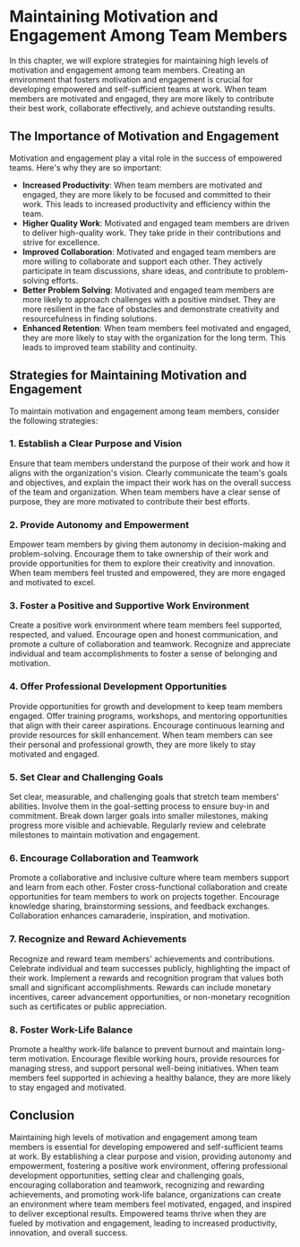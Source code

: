 Maintaining Motivation and Engagement Among Team Members
===================================================================

In this chapter, we will explore strategies for maintaining high levels of motivation and engagement among team members. Creating an environment that fosters motivation and engagement is crucial for developing empowered and self-sufficient teams at work. When team members are motivated and engaged, they are more likely to contribute their best work, collaborate effectively, and achieve outstanding results.

The Importance of Motivation and Engagement
-------------------------------------------

Motivation and engagement play a vital role in the success of empowered teams. Here's why they are so important:

* **Increased Productivity**: When team members are motivated and engaged, they are more likely to be focused and committed to their work. This leads to increased productivity and efficiency within the team.
* **Higher Quality Work**: Motivated and engaged team members are driven to deliver high-quality work. They take pride in their contributions and strive for excellence.
* **Improved Collaboration**: Motivated and engaged team members are more willing to collaborate and support each other. They actively participate in team discussions, share ideas, and contribute to problem-solving efforts.
* **Better Problem Solving**: Motivated and engaged team members are more likely to approach challenges with a positive mindset. They are more resilient in the face of obstacles and demonstrate creativity and resourcefulness in finding solutions.
* **Enhanced Retention**: When team members feel motivated and engaged, they are more likely to stay with the organization for the long term. This leads to improved team stability and continuity.

Strategies for Maintaining Motivation and Engagement
----------------------------------------------------

To maintain motivation and engagement among team members, consider the following strategies:

### 1. Establish a Clear Purpose and Vision

Ensure that team members understand the purpose of their work and how it aligns with the organization's vision. Clearly communicate the team's goals and objectives, and explain the impact their work has on the overall success of the team and organization. When team members have a clear sense of purpose, they are more motivated to contribute their best efforts.

### 2. Provide Autonomy and Empowerment

Empower team members by giving them autonomy in decision-making and problem-solving. Encourage them to take ownership of their work and provide opportunities for them to explore their creativity and innovation. When team members feel trusted and empowered, they are more engaged and motivated to excel.

### 3. Foster a Positive and Supportive Work Environment

Create a positive work environment where team members feel supported, respected, and valued. Encourage open and honest communication, and promote a culture of collaboration and teamwork. Recognize and appreciate individual and team accomplishments to foster a sense of belonging and motivation.

### 4. Offer Professional Development Opportunities

Provide opportunities for growth and development to keep team members engaged. Offer training programs, workshops, and mentoring opportunities that align with their career aspirations. Encourage continuous learning and provide resources for skill enhancement. When team members can see their personal and professional growth, they are more likely to stay motivated and engaged.

### 5. Set Clear and Challenging Goals

Set clear, measurable, and challenging goals that stretch team members' abilities. Involve them in the goal-setting process to ensure buy-in and commitment. Break down larger goals into smaller milestones, making progress more visible and achievable. Regularly review and celebrate milestones to maintain motivation and engagement.

### 6. Encourage Collaboration and Teamwork

Promote a collaborative and inclusive culture where team members support and learn from each other. Foster cross-functional collaboration and create opportunities for team members to work on projects together. Encourage knowledge sharing, brainstorming sessions, and feedback exchanges. Collaboration enhances camaraderie, inspiration, and motivation.

### 7. Recognize and Reward Achievements

Recognize and reward team members' achievements and contributions. Celebrate individual and team successes publicly, highlighting the impact of their work. Implement a rewards and recognition program that values both small and significant accomplishments. Rewards can include monetary incentives, career advancement opportunities, or non-monetary recognition such as certificates or public appreciation.

### 8. Foster Work-Life Balance

Promote a healthy work-life balance to prevent burnout and maintain long-term motivation. Encourage flexible working hours, provide resources for managing stress, and support personal well-being initiatives. When team members feel supported in achieving a healthy balance, they are more likely to stay engaged and motivated.

Conclusion
----------

Maintaining high levels of motivation and engagement among team members is essential for developing empowered and self-sufficient teams at work. By establishing a clear purpose and vision, providing autonomy and empowerment, fostering a positive work environment, offering professional development opportunities, setting clear and challenging goals, encouraging collaboration and teamwork, recognizing and rewarding achievements, and promoting work-life balance, organizations can create an environment where team members feel motivated, engaged, and inspired to deliver exceptional results. Empowered teams thrive when they are fueled by motivation and engagement, leading to increased productivity, innovation, and overall success.
